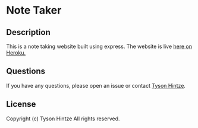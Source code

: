# Note Taker

## Description

This is a note taking website built using express. The website is live [here on Heroku.](https://frozen-plains-49548.herokuapp.com/)


## Questions

If you have any questions, please open an issue or contact [Tyson Hintze](https://github.com/hintzetyson).

## License
Copyright (c) Tyson Hintze All rights reserved.